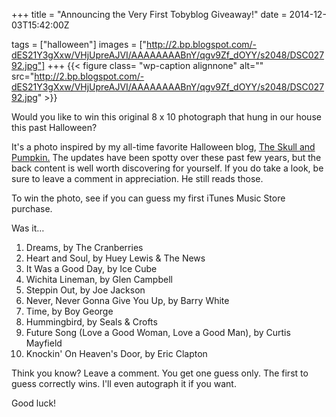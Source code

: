 +++
title = "Announcing the Very First Tobyblog Giveaway!"
date = 2014-12-03T15:42:00Z

tags = ["halloween"]
images = ["http://2.bp.blogspot.com/-dES21Y3gXxw/VHjUpreAJVI/AAAAAAAABnY/qgv9Zf_dOYY/s2048/DSC02792.jpg"]
+++
{{< figure class= "wp-caption alignnone" alt="" src="http://2.bp.blogspot.com/-dES21Y3gXxw/VHjUpreAJVI/AAAAAAAABnY/qgv9Zf_dOYY/s2048/DSC02792.jpg" >}}

Would you like to win this original 8 x 10 photograph that hung in our house this past Halloween? 

<!--more-->

It's a photo inspired by my all-time favorite Halloween blog, [The Skull and Pumpkin.](http://theskullpumpkin.blogspot.com/) The updates have been spotty over these past few years, but the back content is well worth discovering for yourself. If you do take a look, be sure to leave a comment in appreciation. He still reads those.

To win the photo, see if you can guess my first iTunes Music Store purchase.

Was it…

1. Dreams, by The Cranberries
2. Heart and Soul, by Huey Lewis & The News
3. It Was a Good Day, by Ice Cube
4. Wichita Lineman, by Glen Campbell
5. Steppin Out, by Joe Jackson
6. Never, Never Gonna Give You Up, by Barry White
7. Time, by Boy George
8. Hummingbird, by Seals & Crofts
9. Future Song (Love a Good Woman, Love a Good Man), by Curtis Mayfield
10. Knockin' On Heaven's Door, by Eric Clapton

Think you know? Leave a comment. You get one guess only. The first to guess correctly wins. I'll even autograph it if you want. 

Good luck!

